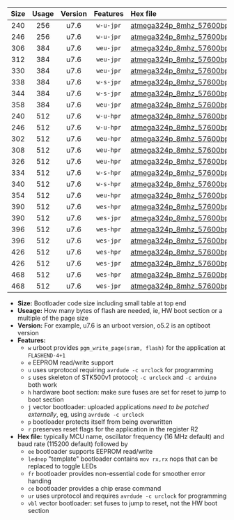 |Size|Usage|Version|Features|Hex file|
|:-:|:-:|:-:|:-:|:--|
|240|256|u7.6|`w-u-jpr`|[atmega324p_8mhz_57600bps_ur_vbl.hex](https://raw.githubusercontent.com/stefanrueger/urboot/main//atmega324p_8mhz_57600bps_ur_vbl.hex)|
|246|256|u7.6|`w-u-jpr`|[atmega324p_8mhz_57600bps_lednop_ur_vbl.hex](https://raw.githubusercontent.com/stefanrueger/urboot/main//atmega324p_8mhz_57600bps_lednop_ur_vbl.hex)|
|306|384|u7.6|`weu-jpr`|[atmega324p_8mhz_57600bps_ee_ur_vbl.hex](https://raw.githubusercontent.com/stefanrueger/urboot/main//atmega324p_8mhz_57600bps_ee_ur_vbl.hex)|
|312|384|u7.6|`weu-jpr`|[atmega324p_8mhz_57600bps_ee_lednop_ur_vbl.hex](https://raw.githubusercontent.com/stefanrueger/urboot/main//atmega324p_8mhz_57600bps_ee_lednop_ur_vbl.hex)|
|330|384|u7.6|`weu-jpr`|[atmega324p_8mhz_57600bps_ee_lednop_fr_ur_vbl.hex](https://raw.githubusercontent.com/stefanrueger/urboot/main//atmega324p_8mhz_57600bps_ee_lednop_fr_ur_vbl.hex)|
|338|384|u7.6|`w-s-jpr`|[atmega324p_8mhz_57600bps_vbl.hex](https://raw.githubusercontent.com/stefanrueger/urboot/main//atmega324p_8mhz_57600bps_vbl.hex)|
|344|384|u7.6|`w-s-jpr`|[atmega324p_8mhz_57600bps_lednop_vbl.hex](https://raw.githubusercontent.com/stefanrueger/urboot/main//atmega324p_8mhz_57600bps_lednop_vbl.hex)|
|358|384|u7.6|`weu-jpr`|[atmega324p_8mhz_57600bps_ee_lednop_fr_ce_ur_vbl.hex](https://raw.githubusercontent.com/stefanrueger/urboot/main//atmega324p_8mhz_57600bps_ee_lednop_fr_ce_ur_vbl.hex)|
|240|512|u7.6|`w-u-hpr`|[atmega324p_8mhz_57600bps_ur.hex](https://raw.githubusercontent.com/stefanrueger/urboot/main//atmega324p_8mhz_57600bps_ur.hex)|
|246|512|u7.6|`w-u-hpr`|[atmega324p_8mhz_57600bps_lednop_ur.hex](https://raw.githubusercontent.com/stefanrueger/urboot/main//atmega324p_8mhz_57600bps_lednop_ur.hex)|
|302|512|u7.6|`weu-hpr`|[atmega324p_8mhz_57600bps_ee_ur.hex](https://raw.githubusercontent.com/stefanrueger/urboot/main//atmega324p_8mhz_57600bps_ee_ur.hex)|
|308|512|u7.6|`weu-hpr`|[atmega324p_8mhz_57600bps_ee_lednop_ur.hex](https://raw.githubusercontent.com/stefanrueger/urboot/main//atmega324p_8mhz_57600bps_ee_lednop_ur.hex)|
|326|512|u7.6|`weu-hpr`|[atmega324p_8mhz_57600bps_ee_lednop_fr_ur.hex](https://raw.githubusercontent.com/stefanrueger/urboot/main//atmega324p_8mhz_57600bps_ee_lednop_fr_ur.hex)|
|334|512|u7.6|`w-s-hpr`|[atmega324p_8mhz_57600bps.hex](https://raw.githubusercontent.com/stefanrueger/urboot/main//atmega324p_8mhz_57600bps.hex)|
|340|512|u7.6|`w-s-hpr`|[atmega324p_8mhz_57600bps_lednop.hex](https://raw.githubusercontent.com/stefanrueger/urboot/main//atmega324p_8mhz_57600bps_lednop.hex)|
|354|512|u7.6|`weu-hpr`|[atmega324p_8mhz_57600bps_ee_lednop_fr_ce_ur.hex](https://raw.githubusercontent.com/stefanrueger/urboot/main//atmega324p_8mhz_57600bps_ee_lednop_fr_ce_ur.hex)|
|390|512|u7.6|`wes-hpr`|[atmega324p_8mhz_57600bps_ee.hex](https://raw.githubusercontent.com/stefanrueger/urboot/main//atmega324p_8mhz_57600bps_ee.hex)|
|390|512|u7.6|`wes-jpr`|[atmega324p_8mhz_57600bps_ee_vbl.hex](https://raw.githubusercontent.com/stefanrueger/urboot/main//atmega324p_8mhz_57600bps_ee_vbl.hex)|
|396|512|u7.6|`wes-hpr`|[atmega324p_8mhz_57600bps_ee_lednop.hex](https://raw.githubusercontent.com/stefanrueger/urboot/main//atmega324p_8mhz_57600bps_ee_lednop.hex)|
|396|512|u7.6|`wes-jpr`|[atmega324p_8mhz_57600bps_ee_lednop_vbl.hex](https://raw.githubusercontent.com/stefanrueger/urboot/main//atmega324p_8mhz_57600bps_ee_lednop_vbl.hex)|
|426|512|u7.6|`wes-hpr`|[atmega324p_8mhz_57600bps_ee_lednop_fr.hex](https://raw.githubusercontent.com/stefanrueger/urboot/main//atmega324p_8mhz_57600bps_ee_lednop_fr.hex)|
|426|512|u7.6|`wes-jpr`|[atmega324p_8mhz_57600bps_ee_lednop_fr_vbl.hex](https://raw.githubusercontent.com/stefanrueger/urboot/main//atmega324p_8mhz_57600bps_ee_lednop_fr_vbl.hex)|
|468|512|u7.6|`wes-hpr`|[atmega324p_8mhz_57600bps_ee_lednop_fr_ce.hex](https://raw.githubusercontent.com/stefanrueger/urboot/main//atmega324p_8mhz_57600bps_ee_lednop_fr_ce.hex)|
|468|512|u7.6|`wes-jpr`|[atmega324p_8mhz_57600bps_ee_lednop_fr_ce_vbl.hex](https://raw.githubusercontent.com/stefanrueger/urboot/main//atmega324p_8mhz_57600bps_ee_lednop_fr_ce_vbl.hex)|

- **Size:** Bootloader code size including small table at top end
- **Useage:** How many bytes of flash are needed, ie, HW boot section or a multiple of the page size
- **Version:** For example, u7.6 is an urboot version, o5.2 is an optiboot version
- **Features:**
  + `w` urboot provides `pgm_write_page(sram, flash)` for the application at `FLASHEND-4+1`
  + `e` EEPROM read/write support
  + `u` uses urprotocol requiring `avrdude -c urclock` for programming
  + `s` uses skeleton of STK500v1 protocol; `-c urclock` and `-c arduino` both work
  + `h` hardware boot section: make sure fuses are set for reset to jump to boot section
  + `j` vector bootloader: uploaded applications *need to be patched externally*, eg, using `avrdude -c urclock`
  + `p` bootloader protects itself from being overwritten
  + `r` preserves reset flags for the application in the register R2
- **Hex file:** typically MCU name, oscillator frequency (16 MHz default) and baud rate (115200 default) followed by
  + `ee` bootloader supports EEPROM read/write
  + `lednop` "template" bootloader contains `mov rx,rx` nops that can be replaced to toggle LEDs
  + `fr` bootloader provides non-essential code for smoother error handing
  + `ce` bootloader provides a chip erase command
  + `ur` uses urprotocol and requires `avrdude -c urclock` for programming
  + `vbl` vector bootloader: set fuses to jump to reset, not the HW boot section
